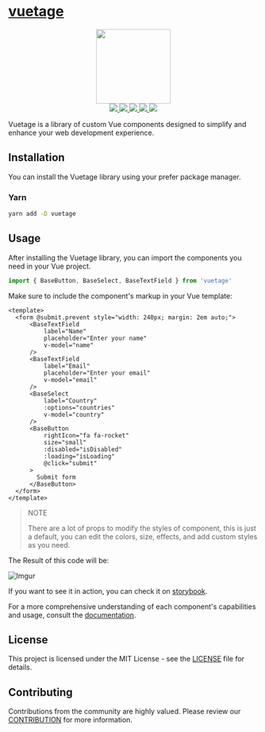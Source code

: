 # [vuetage](https://vuetage.vertocode.com)

<p align="center">
  <img width="150" src="https://i.imgur.com/E8WdocW.png">
  <br>
  <a href="https://npm.im/vuetage">
    <img src="https://badgen.net/npm/v/vuetage?color=blue">
  </a>
  <a href="https://npm.im/vuetage">
    <img src="https://badgen.net/npm/dw/vuetage?color=blue">
  </a>
  <a href="https://npm.im/vuetage">
    <img src="https://badgen.net/npm/types/tslib">
  </a>
  <a href="https://bundlephobia.com/result?p=vuetage">
    <img src="https://badgen.net/bundlephobia/minzip/vuetage?color=blue">
  </a>
  <a href="https://bundlephobia.com/result?p=vuetage">
    <img src="https://badgen.net/npm/license/vuetage">
  </a>
</p>

Vuetage is a library of custom Vue components designed to simplify and enhance your web development experience.


## Installation

You can install the Vuetage library using your prefer package manager.

### Yarn

```bash
yarn add -D vuetage
```

## Usage

After installing the Vuetage library, you can import the components you need in your Vue project.

```js
import { BaseButton, BaseSelect, BaseTextField } from 'vuetage'
```

Make sure to include the component's markup in your Vue template:

```vue
<template>
  <form @submit.prevent style="width: 240px; margin: 2em auto;">
      <BaseTextField
          label="Name"
          placeholder="Enter your name"
          v-model="name"
      />
      <BaseTextField
          label="Email"
          placeholder="Enter your email"
          v-model="email"
      />
      <BaseSelect
          label="Country"
          :options="countries"
          v-model="country"
      />
      <BaseButton
          rightIcon="fa fa-rocket"
          size="small"
          :disabled="isDisabled"
          :loading="isLoading"
          @click="submit"
      >
        Submit form
      </BaseButton>
  </form>
</template>
```

> NOTE
> 
> There are a lot of props to modify the styles of component, this is just a default, you can edit the colors, size, effects, and add custom styles as you need.

The Result of this code will be:

![Imgur](https://i.imgur.com/HdgLOzLm.png)

If you want to see it in action, you can check it on [storybook](https://vuetage-components.vertocode.com/?path=/story/doc-formexample--form-example).

For a more comprehensive understanding of each component's capabilities and usage, consult the [documentation](https://vuetage.vertocode.com).

## License

This project is licensed under the MIT License - see the [LICENSE](LICENSE) file for details.

## Contributing

Contributions from the community are highly valued. Please review our [CONTRIBUTION](docs/CONTRIBUTION.md) for more information.